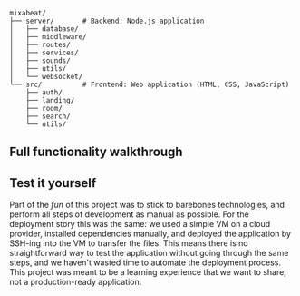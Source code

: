 
```plaintext
mixabeat/
├── server/       # Backend: Node.js application
│   ├── database/
│   ├── middleware/
│   ├── routes/
│   ├── services/
│   ├── sounds/
│   ├── utils/
│   └── websocket/
└── src/          # Frontend: Web application (HTML, CSS, JavaScript)
    ├── auth/
    ├── landing/
    ├── room/
    ├── search/
    └── utils/
```

## Full functionality walkthrough



## Test it yourself

Part of the *fun* of this project was to stick to barebones technologies, and perform all steps of development as manual as possible. For the deployment story this was the same: we used a simple VM on a cloud provider, installed dependencies manually, and deployed the application by SSH-ing into the VM to transfer the files. This means there is no straightforward way to test the application without going through the same steps, and we haven't wasted time to automate the deployment process. This project was meant to be a learning experience that we want to share, not a production-ready application.
